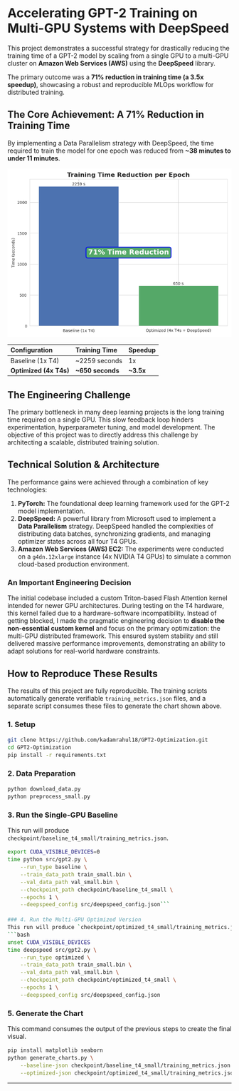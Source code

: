# Accelerating GPT-2 Training on Multi-GPU Systems with DeepSpeed

This project demonstrates a successful strategy for drastically reducing the training time of a GPT-2 model by scaling from a single GPU to a multi-GPU cluster on **Amazon Web Services (AWS)** using the **DeepSpeed** library.

The primary outcome was a **71% reduction in training time (a 3.5x speedup)**, showcasing a robust and reproducible MLOps workflow for distributed training.

## The Core Achievement: A 71% Reduction in Training Time

By implementing a Data Parallelism strategy with DeepSpeed, the time required to train the model for one epoch was reduced from **~38 minutes to under 11 minutes**.

![Training Time Comparison](docs/training_time_comparison.png)

| Configuration | Training Time | Speedup |
| :--- | :--- | :--- |
| Baseline (1x T4) | ~2259 seconds | 1x |
| **Optimized (4x T4s)** | **~650 seconds** | **~3.5x** |

## The Engineering Challenge

The primary bottleneck in many deep learning projects is the long training time required on a single GPU. This slow feedback loop hinders experimentation, hyperparameter tuning, and model development. The objective of this project was to directly address this challenge by architecting a scalable, distributed training solution.

## Technical Solution & Architecture

The performance gains were achieved through a combination of key technologies:

1.  **PyTorch:** The foundational deep learning framework used for the GPT-2 model implementation.
2.  **DeepSpeed:** A powerful library from Microsoft used to implement a **Data Parallelism** strategy. DeepSpeed handled the complexities of distributing data batches, synchronizing gradients, and managing optimizer states across all four T4 GPUs.
3.  **Amazon Web Services (AWS) EC2:** The experiments were conducted on a `g4dn.12xlarge` instance (4x NVIDIA T4 GPUs) to simulate a common cloud-based production environment.

### An Important Engineering Decision
The initial codebase included a custom Triton-based Flash Attention kernel intended for newer GPU architectures. During testing on the T4 hardware, this kernel failed due to a hardware-software incompatibility. Instead of getting blocked, I made the pragmatic engineering decision to **disable the non-essential custom kernel** and focus on the primary optimization: the multi-GPU distributed framework. This ensured system stability and still delivered massive performance improvements, demonstrating an ability to adapt solutions for real-world hardware constraints.

## How to Reproduce These Results

The results of this project are fully reproducible. The training scripts automatically generate verifiable `training_metrics.json` files, and a separate script consumes these files to generate the chart shown above.

### 1. Setup
```bash
git clone https://github.com/kadamrahul18/GPT2-Optimization.git
cd GPT2-Optimization
pip install -r requirements.txt
```

### 2. Data Preparation
```bash
python download_data.py
python preprocess_small.py
```

### 3. Run the Single-GPU Baseline
This run will produce `checkpoint/baseline_t4_small/training_metrics.json`.
```bash
export CUDA_VISIBLE_DEVICES=0
time python src/gpt2.py \
    --run_type baseline \
    --train_data_path train_small.bin \
    --val_data_path val_small.bin \
    --checkpoint_path checkpoint/baseline_t4_small \
    --epochs 1 \
    --deepspeed_config src/deepspeed_config.json```

### 4. Run the Multi-GPU Optimized Version
This run will produce `checkpoint/optimized_t4_small/training_metrics.json`.
```bash
unset CUDA_VISIBLE_DEVICES
time deepspeed src/gpt2.py \
    --run_type optimized \
    --train_data_path train_small.bin \
    --val_data_path val_small.bin \
    --checkpoint_path checkpoint/optimized_t4_small \
    --epochs 1 \
    --deepspeed_config src/deepspeed_config.json
```

### 5. Generate the Chart
This command consumes the output of the previous steps to create the final visual.
```bash
pip install matplotlib seaborn
python generate_charts.py \
    --baseline-json checkpoint/baseline_t4_small/training_metrics.json \
    --optimized-json checkpoint/optimized_t4_small/training_metrics.json
```
---
